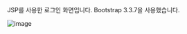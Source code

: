 JSP를 사용한 로그인 화면입니다. 
Bootstrap 3.3.7을 사용했습니다.

![image](https://user-images.githubusercontent.com/82144761/144203276-2a89d924-9688-4bbc-b691-9baa129e4d48.png)
